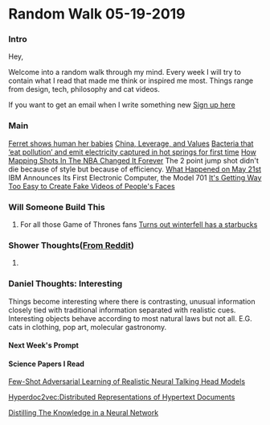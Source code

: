 # Random Walk 05-19-2019
### Intro
Hey,

Welcome into a random walk through my mind. Every week I will try to contain what I read that made me think or inspired me most. Things range from design, tech, philosophy and cat videos. 

If you want to get an email when I write something new [Sign up here]()
### Main 
[Ferret shows human her babies](https://www.youtube.com/watch?v=OcCRZkeqFY8)
[China, Leverage, and Values](https://stratechery.com/2019/china-leverage-and-values/)
[Bacteria that ‘eat pollution’ and emit electricity captured in hot springs for first time](https://www.independent.co.uk/news/science/bacteria-electricity-pollution-hot-springs-yellowstone-national-park-a8812016.html)
[How Mapping Shots In The NBA Changed It Forever](https://fivethirtyeight.com/features/how-mapping-shots-in-the-nba-changed-it-forever/) The 2 point jump shot didn't die because of style but because of efficiency.
[What Happened on May 21st](https://www.computerhistory.org/tdih/may/21/) IBM Announces Its First Electronic Computer, the Model 701
[It's Getting Way Too Easy to Create Fake Videos of People's Faces](https://www.vice.com/en_us/article/qv7zkw/create-fake-videos-of-faces-samsung-ai-labs-algorithm)


### Will Someone Build This
1. For all those Game of Thrones fans [Turns out winterfell has a starbucks](https://twitter.com/IWriteAllDay_/status/1125299683004276738)

### Shower Thoughts([From Reddit](https://www.reddit.com/r/showerthoughts))
1. 

### Daniel Thoughts: Interesting
Things become interesting where there is contrasting, unusual information closely tied with traditional information separated with realistic cues. Interesting objects behave according to most natural laws but not all. E.G. cats in clothing, pop art, molecular gastronomy.
#### Next Week's Prompt

#### Science Papers I Read
[Few-Shot Adversarial Learning of Realistic Neural Talking Head Models](https://arxiv.org/pdf/1905.08233v1.pdf)

[Hyperdoc2vec:Distributed Representations of Hypertext Documents](https://jialonghan.com/wp-content/uploads/2018/04/hyperdoc2vec.pdf)

[Distilling The Knowledge in a Neural Network]()